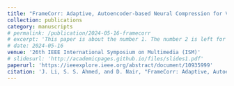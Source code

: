 ```yaml
---
title: "FrameCorr: Adaptive, Autoencoder-based Neural Compression for Video Reconstruction in Resource and Timing Constrained Network Settings"
collection: publications
category: manuscripts
# permalink: /publication/2024-05-16-framecorr
# excerpt: 'This paper is about the number 1. The number 2 is left for future work.'
# date: 2024-05-16
venue: '26th IEEE International Symposium on Multimedia (ISM)'
# slidesurl: 'http://academicpages.github.io/files/slides1.pdf'
paperurl: 'https://ieeexplore.ieee.org/abstract/document/10935999'
citation: 'J. Li, S. S. Ahmed, and D. Nair, "FrameCorr: Adaptive, Autoencoder-based Neural Compression for Video Reconstruction in Resource and Timing Constrained Network Settings," in *Proc. 26th IEEE Int. Symp. Multimedia (ISM)*, 2024. [Online]. Available: https://ieeexplore.ieee.org/abstract/document/10935999'
---
```

